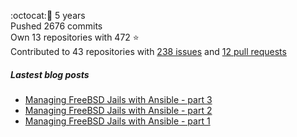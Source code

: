 :octocat::birthday: 5 years  
Pushed 2676 commits  
Own 13 repositories with 472 :star:  
Contributed to 43 repositories with [238 issues](https://github.com/issues?q=is%3Aissue+author%3Aeoli3n) and [12 pull requests](https://github.com/pulls?q=is%3Apr+author%3Aeoli3n+)

##### Lastest blog posts
- [Managing FreeBSD Jails with Ansible - part 3](https://eoli3n.github.io/2021/06/14/jails-part-3.html)
- [Managing FreeBSD Jails with Ansible - part 2](https://eoli3n.github.io/2021/06/09/jails-part-2.html)
- [Managing FreeBSD Jails with Ansible - part 1](https://eoli3n.github.io/2021/06/08/jails-part-1.html)
